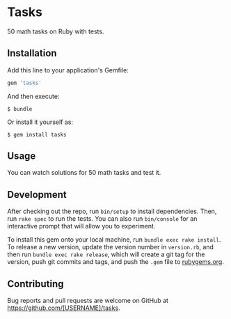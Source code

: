 # Tasks

50 math tasks on Ruby with tests.

## Installation

Add this line to your application's Gemfile:

```ruby
gem 'tasks'
```

And then execute:

    $ bundle

Or install it yourself as:

    $ gem install tasks

## Usage

You can watch solutions for 50 math tasks and test it.

## Development

After checking out the repo, run `bin/setup` to install dependencies. Then, run `rake spec` to run the tests. You can also run `bin/console` for an interactive prompt that will allow you to experiment.

To install this gem onto your local machine, run `bundle exec rake install`. To release a new version, update the version number in `version.rb`, and then run `bundle exec rake release`, which will create a git tag for the version, push git commits and tags, and push the `.gem` file to [rubygems.org](https://rubygems.org).

## Contributing

Bug reports and pull requests are welcome on GitHub at https://github.com/[USERNAME]/tasks.
